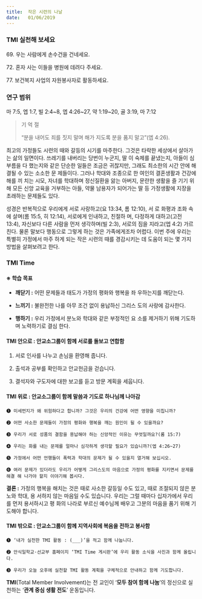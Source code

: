 ```yaml
---
title:  작은 시련의 나날
date:   01/06/2019
---
```


### TMI 실천해 보세요

69\. 우는 사람에게 손수건을 건네세요.

72\. 혼자 사는 이들을 병원에 데려다 주세요.

77\. 보건복지 사업의 자원봉사자로 활동하세요.

### 연구 범위
마 7:5, 엡 1:7, 빌 2:4~8, 엡 4:26~27, 약 1:19~20, 골 3:19, 마 7:12

> <p>기 억 절</p>
> “분을 내어도 죄를 짓지 말며 해가 지도록 분을 품지 말고”(엡 4:26).

최고의 가정들도 시련의 때와 갈등의 시기를 마주한다. 그것은 타락한
세상에서 살아가는 삶의 일면이다. 쓰레기를 내버리는 당번이 누군지, 딸
이 숙제를 끝냈는지, 아들이 심부름을 다 했는지와 같은 단순한 일들은
조금은 귀찮지만, 그래도 최소한의 시간 안에 해결될 수 있는 소소한 문
제들이다. 그러나 학대와 조종으로 한 여인의 결혼생활과 건강에 해를 끼
치는 시모, 자녀를 학대하며 정신질환을 앓는 아버지, 문란한 생활을 즐
기기 위해 모든 신앙 교육을 거부하는 아들, 약물 남용자가 되어가는 딸
등 가정생활에 지장을 초래하는 문제들도 있다.

성경은 반복적으로 우리에게 서로 사랑하고(요 13:34, 롬 12:10), 서
로 화평과 조화 속에 살며(롬 15:5, 히 12:14), 서로에게 인내하고, 친절하
며, 다정하게 대하고(고전 13:4), 자신보다 다른 사람을 먼저 생각하며(빌
2:3), 서로의 짐을 지라고(엡 4:2) 가르친다. 물론 말보다 행동으로 그렇게
하는 것은 가족에게조차 어렵다. 이번 주에 우리는 특별히 가정에서 마주
하게 되는 작은 시련의 때를 경감시키는 데 도움이 되는 몇 가지 방법을
살펴보려고 한다.

### TMI Time

#### ※ 학습 목표

- **깨닫기 :** 어떤 문제들과 태도가 가정의 평화와 행복을 좌
우하는지를 깨닫는다.

- **느끼기 :** 불완전한 나를 아무 조건 없이 용납하신 그리스
도의 사랑에 감사한다.

- **행하기 :** 우리 가정에서 분노와 학대와 같은 부정적인 요
소를 제거하기 위해 기도하며 노력하기로 결심
한다.

#### TMI 안으로 : 안교소그룹이 함께 서로를 돌보고 연합함

1. 서로 인사를 나누고
   손님을 환영해 줍니다.

2. 출석과 공부를 확인하고
   안교헌금을 걷습니다.

3. 결석자와 구도자에
   대한 보고를 듣고
   방문 계획을 세웁니다.

#### TMI 위로 : 안교소그룹이 함께 말씀과 기도로 하나님께 나아감

`➊ 미세먼지가 왜 위험하다고 합니까? 그것은 우리의 건강에 어떤 영향을 미칩니까?`

`➋ 어떤 사소한 문제들이 가정의 평화와 행복을 깨는 원인이 될 수 있을까요?`

`➌ 우리가 서로 성품의 결함을 용납해야 하는 신앙적인 이유는 무엇일까요?(롬 15:7)`

`➍ 우리는 화를 내는 문제를 얼마나 심각하게 생각할 필요가 있습니까?(엡 4:26~27)`

`➎ 가정에서 어떤 언행들이 폭력과 학대의 문제가 될 수 있을지 열거해 보십시오.`

`➏ 여러 문제가 있더라도 우리가 어떻게 그리스도의 마음으로 가정의 평화를 지키면서 문제를 해결
해 나가야 할지 이야기해 봅시다. `

**결론 :** 가정의 행복을 해치는 것은 때로 사소한 갈등일 수도 있고, 때로 조절되지 않은 분노와 학대, 용
서하지 않는 마음일 수도 있습니다. 우리는 그럴 때마다 십자가에서 우리를 먼저 용서하시고 평
화의 나라로 부르신 예수님께 배우고 그분의 마음을 품기 위해 기도해야 합니다.

#### TMI 밖으로 : 안교소그룹이 함께 지역사회에 복음을 전하고 봉사함

`➊ ‘내가 실천한 TMI 활동 : (___)’을 적고 함께 나눕니다.`

`➋ 안식일학교·선교부 홈페이지 ‘TMI Time 게시판’에 우리 활동 소식을 사진과 함께 올립니다.`

`➌ 우리가 오늘 오후에 실천할 TMI 활동 계획을 구체적으로 안내하고 함께 기도합니다.`

**TMI**(Total Member Involvement)는 전 교인이 ‘**모두 참여 함께 나눔**’의 정신으로 실천하는 ‘**관계 중심 생활 전도**’ 운동입니다.